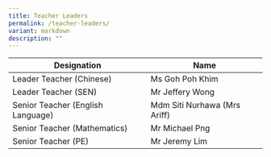 ```yaml
---
title: Teacher Leaders
permalink: /teacher-leaders/
variant: markdown
description: ""
---
```

|Designation | Name | 
| -------- | -------- | 
| Leader Teacher (Chinese)     | Ms Goh Poh Khim     | 
| Leader Teacher (SEN) | Mr Jeffery Wong
| Senior Teacher (English Language) | Mdm Siti Nurhawa (Mrs Ariff)
| Senior Teacher (Mathematics) | Mr Michael Png
| Senior Teacher (PE) | Mr Jeremy Lim
